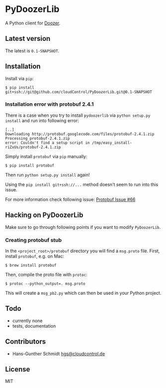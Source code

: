 # PyDoozerLib

A Python client for [Doozer](https://github.com/ha/doozerd).

## Latest version

The latest is `0.1-SNAPSHOT`.

## Installation

Install via `pip`:

	$ pip install git+ssh://git@github.com/cloudControl/PyDoozerLib.git@0.1-SNAPSHOT

### Installation error with protobuf 2.4.1

There is a case when you try to install `pydoozerlib` via `python setup.py install` and run into following error:

    [..]
    Downloading http://protobuf.googlecode.com/files/protobuf-2.4.1.zip
    Processing protobuf-2.4.1.zip
    error: Couldn't find a setup script in /tmp/easy_install-riZxUs/protobuf-2.4.1.zip

Simply install `protobuf` via `pip` manually:

    $ pip install protobuf

Then run `python setup.py install` again!

Using the `pip install git+ssh://...` method doesn't seem to run into this issue.

For more information check following issue: [Protobuf Issue #66](http://code.google.com/p/protobuf/issues/detail?id=66)

## Hacking on PyDoozerLib

Make sure to go through following points if you want to modify `PyDoozerLib`.

### Creating protobuf stub

In the `<project_root>/protobuf` directory you will find a `msg.proto` file. First, install `protobuf`, e.g. on Mac:

	$ brew install protobuf

Then, compile the proto file with `protoc`:

	$ protoc --python_output=. msg.proto

This will create a `msg_pb2.py` which can then be used in your Python project.

## Todo

 * currently none
 * tests, documentation

## Contributors

 * Hans-Gunther Schmidt <hgs@cloudcontrol.de>

## License

MIT